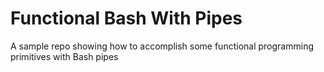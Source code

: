 
# Functional Bash With Pipes


A sample repo showing how to accomplish some functional programming
primitives with Bash pipes
